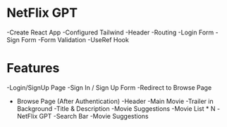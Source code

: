# NetFlix GPT
  -Create React App
  -Configured Tailwind
  -Header
  -Routing
  -Login Form
  -Sign Form
  -Form Validation
  -UseRef Hook




# Features
  -Login/SignUp Page
    -Sign In / Sign Up Form
    -Redirect to Browse Page

 - Browse Page (After Authentication)
    -Header
    -Main Movie
        -Trailer in Background
        -Title & Description
        -Movie Suggestions
            -Movie List * N
 -NetFlix GPT
    -Search Bar
    -Movie Suggestions
   